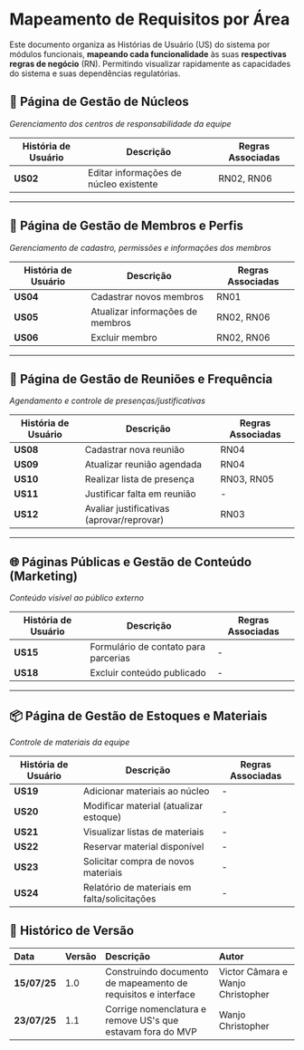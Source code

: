 # Mapeamento de Requisitos por Área

Este documento organiza as Histórias de Usuário (US) do sistema por módulos funcionais, **mapeando cada funcionalidade** às suas **respectivas regras de negócio** (RN). Permitindo visualizar rapidamente as capacidades do sistema e suas dependências regulatórias.

## 📂 Página de Gestão de Núcleos
*Gerenciamento dos centros de responsabilidade da equipe*

| História de Usuário       | Descrição                              | Regras Associadas |
|-------------------|----------------------------------------|------------------|
| **US02**          | Editar informações de núcleo existente | RN02, RN06       |

---

## 👥 Página de Gestão de Membros e Perfis
*Gerenciamento de cadastro, permissões e informações dos membros*

| História de Usuário       | Descrição                                      | Regras Associadas |
|-------------------|------------------------------------------------|------------------|
| **US04**          | Cadastrar novos membros                        | RN01             |
| **US05**          | Atualizar informações de membros      | RN02, RN06       |
| **US06**          | Excluir membro           | RN02, RN06       |

---

## 📅 Página de Gestão de Reuniões e Frequência
*Agendamento e controle de presenças/justificativas*

| História de Usuário       | Descrição                                      | Regras Associadas |
|-------------------|------------------------------------------------|------------------|
| **US08**          | Cadastrar nova reunião                         | RN04             |
| **US09**          | Atualizar reunião agendada                     | RN04             |
| **US10**          | Realizar lista de presença                     | RN03, RN05       |
| **US11**          | Justificar falta em reunião                    | -                |
| **US12**          | Avaliar justificativas (aprovar/reprovar)      | RN03             |

---


## 🌐 Páginas Públicas e Gestão de Conteúdo (Marketing)
*Conteúdo visível ao público externo*

| História de Usuário       | Descrição                                      | Regras Associadas |
|-------------------|------------------------------------------------|------------------|
| **US15**          | Formulário de contato para parcerias           | -                |
| **US18**          | Excluir conteúdo publicado                     | -                |

---

## 📦 Página de Gestão de Estoques e Materiais
*Controle de materiais da equipe*

| História de Usuário       | Descrição                                      | Regras Associadas |
|-------------------|------------------------------------------------|------------------|
| **US19**          | Adicionar materiais ao núcleo                 | -                |
| **US20**          | Modificar material (atualizar estoque)         | -                |
| **US21**          | Visualizar listas de materiais                 | -                |
| **US22**          | Reservar material disponível                   | -                |
| **US23**          | Solicitar compra de novos materiais            | -                |
| **US24**          | Relatório de materiais em falta/solicitações   | -                |

## 📜 Histórico de Versão 
|**Data**|**Versão** |**Descrição** |**Autor**|
| :- | :- | :- | :- |
|**15/07/25**| 1.0 | Construindo documento de mapeamento de requisitos e interface | Victor Câmara e Wanjo Christopher |
|**23/07/25**| 1.1 | Corrige nomenclatura e remove US's que estavam fora do MVP | Wanjo Christopher |